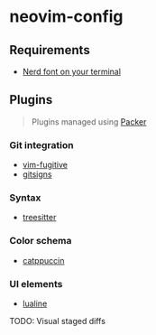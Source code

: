 # neovim-config

## Requirements
- [Nerd font on your terminal](https://www.nerdfonts.com/)

## Plugins

> Plugins managed using [Packer](https://github.com/wbthomason/packer.nvim)

### Git integration
- [vim-fugitive](https://github.com/tpope/vim-fugitive)
- [gitsigns](https://github.com/lewis6991/gitsigns.nvim)

### Syntax
- [treesitter](https://github.com/nvim-treesitter/nvim-treesitter)

### Color schema
- [catppuccin](https://github.com/catppuccin/nvim)

### UI elements
- [lualine](https://github.com/nvim-lualine/lualine.nvim)

TODO:
Visual staged diffs
